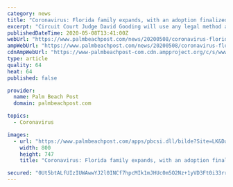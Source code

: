 ```yaml
---
category: news
title: "Coronavirus: Florida family expands, with an adoption finalized via Zoom"
excerpt: "Circuit Court Judge David Gooding will use any legal method at his disposal to pave the way for foster-care children to become part of a new family or"
publishedDateTime: 2020-05-08T13:41:00Z
webUrl: "https://www.palmbeachpost.com/news/20200508/coronavirus-florida-family-expands-with-adoption-finalized-via-zoom"
ampWebUrl: "https://www.palmbeachpost.com/news/20200508/coronavirus-florida-family-expands-with-adoption-finalized-via-zoom?template=ampart"
cdnAmpWebUrl: "https://www-palmbeachpost-com.cdn.ampproject.org/c/s/www.palmbeachpost.com/news/20200508/coronavirus-florida-family-expands-with-adoption-finalized-via-zoom?template=ampart"
type: article
quality: 64
heat: 64
published: false

provider:
  name: Palm Beach Post
  domain: palmbeachpost.com

topics:
  - Coronavirus

images:
  - url: "https://www.palmbeachpost.com/apps/pbcsi.dll/bilde?Site=LK&Date=20200508&Category=NEWS&ArtNo=200508350&Ref=AR"
    width: 800
    height: 747
    title: "Coronavirus: Florida family expands, with an adoption finalized via Zoom"

secured: "0Ut5btALfUIzIUWAwwYJ2l0INCf7hpcMIk1mJHUc0m5O2Nz+1yVD3Ft0i33rrfI/vHhP4XJsINUPIw9weGD2EIxsuPrv88UXCj75eaRc1+wDN6sN4p/oy/kquTQjqmmwCQGwa3kbGdfL3tguTcCgULezDxrpDOg3xWqtdh+bqhKvbDyYDB+hfrl/RbVtRDWKiVkS+VJ0qf4PJRy3ZddrHKIT/JJo+T56awwDfdYKUfh2M8GSfULdZckXsXofimKT/nofKYz0r3qXKEnAsO02GML0nB8MiQ1cYVK3O8BYnjm5ze/5SsXDCJwQuK1/n2iw;gBlt01aMXrgnwTG8n7Ra6Q=="
---
```


